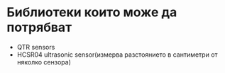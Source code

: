 # Библиотеки които може да потрябват
-	QTR sensors
-	HCSR04 ultrasonic sensor(измерва разстоянието в сантиметри от няколко сензора)
